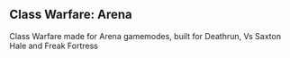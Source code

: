 Class Warfare: Arena
---
Class Warfare made for Arena gamemodes, built for Deathrun, Vs Saxton Hale and Freak Fortress
